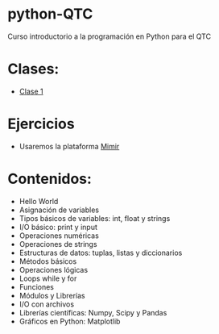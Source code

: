 # python-QTC
Curso introductorio a la programación en Python para el QTC

# Clases:
* [Clase 1](https://colab.research.google.com/github/furcelay/python-QTC/blob/main/Tutoriales/1-Variables.ipynb)

# Ejercicios
* Usaremos la plataforma [Mimir](https://class.mimir.io/courses/5221b41ab6/registrations/new)

# Contenidos:
* Hello World
* Asignación de variables
* Tipos básicos de variables: int, float y strings
* I/O básico: print y input
* Operaciones numéricas
* Operaciones de strings
* Estructuras de datos: tuplas, listas y diccionarios
* Métodos básicos
* Operaciones lógicas
* Loops while y for
* Funciones
* Módulos y Librerías
* I/O con archivos
* Librerías científicas: Numpy, Scipy y Pandas
* Gráficos en Python: Matplotlib
